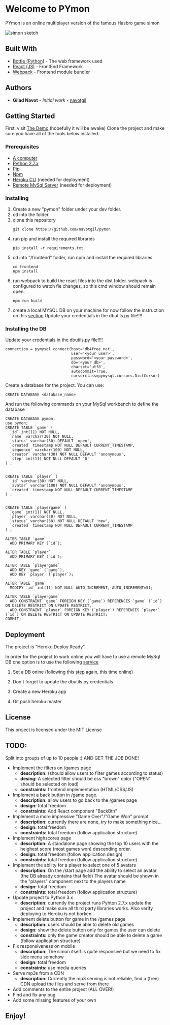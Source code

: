 # Welcome to PYmon

PYmon is an online multiplayer version of the famous Hasbro game simon

![simon sketch](http://lh3.googleusercontent.com/qXdmXKyRLzxf0SspNm8QBsOSsXUoDADTo-3q-zLf0kd3qdk2P9fXsoeg-wV7b8cW0MXt6yVktsFrWsJZ2Q6OS6u4=s200)

## Built With

* [Bottle (Python)](https://bottlepy.org/docs/dev/) - The web framework used
* [React (JS)](https://reactjs.org/) - FrontEnd Framework
* [Webpack](https://webpack.js.org/) - Frontend module bundler

## Authors

* **Gilad Navot** - *Initial work* - [navotgil](https://github.com/navotgil)

## Getting Started

First, visit [The Demo](https://py-mon.herokuapp.com/) (hopefully it will be awake)
Clone the project and make sure you have all of the tools below installed.

### Prerequisites

* [A computer](https://www.ebay.com/itm/386-Computer-AMD-80386DX40-40Mhz-8Mb-RAM-Windows-3-11-Old-DOS-Game-PC/153285622134)
* [Python 2.7.x](https://www.python.org/downloads/release/python-2715/)
* [Pip](https://pypi.org/project/pip/)
* [Npm](https://www.npmjs.com/)
* [Heroku CLI](https://devcenter.heroku.com/articles/heroku-cli) (needed for deployment)
* [Remote MySql Server](https://www.db4free.net) (needed for deployment)


### Installing

1. Create a new "pymon" folder under your dev folder.
2. cd into the folder.
3. clone this repository
    ```
    git clone https://github.com/navotgil/pymon
    ```
4. run pip and install the required libraries
    ```
    pip install -r requirements.txt
    ```
4. cd into "/frontend" folder, run npm and install the required libraries
    ```
    cd frontend
    npm install
    ```
5. run webpack to build the react files into the dist folder. webpack is configured to watch fie changes, so this cmd window should remain open.
    ```
    npm run build
    ```
6. create a local MYSQL DB on your machine for now follow the instruction on this [section](#installing-the-db)
Update your credentials in the dbutils.py file!!!!


### Installing the DB

Update your credentials in the dbutils.py file!!!!
```
connection = pymysql.connect(host='db4free.net',
                             user='<your user>',
                             password='<your password>',
                             db='<your db>',
                             charset='utf8',
                             autocommit=True,
                             cursorclass=pymysql.cursors.DictCursor)
```
Create a database for the project.
You can use:
```
CREATE DATABASE <database_name>
```
And run the following commands on your MySql workbench to define the database
```
CREATE DATABASE pymon;
use pymon;
CREATE TABLE `game` (
  `id` int(11) NOT NULL,
  `name` varchar(30) NOT NULL,
  `status` varchar(30) DEFAULT 'open',
  `created` timestamp NOT NULL DEFAULT CURRENT_TIMESTAMP,
  `sequence` varchar(100) NOT NULL,
  `creator` varchar(30) NOT NULL DEFAULT 'anonymous',
  `step` int(11) NOT NULL DEFAULT '0'
) ;


CREATE TABLE `player` (
  `id` varchar(30) NOT NULL,
  `avatar` varchar(100) NOT NULL DEFAULT 'anonymous',
  `created` timestamp NOT NULL DEFAULT CURRENT_TIMESTAMP
) ;


CREATE TABLE `playergame` (
  `game` int(11) NOT NULL,
  `player` varchar(30) NOT NULL,
  `status` varchar(30) NOT NULL DEFAULT 'new',
  `created` timestamp NOT NULL DEFAULT CURRENT_TIMESTAMP
) ;

ALTER TABLE `game`
  ADD PRIMARY KEY (`id`);

ALTER TABLE `player`
  ADD PRIMARY KEY (`id`);

ALTER TABLE `playergame`
  ADD KEY `game` (`game`),
  ADD KEY `player` (`player`);

ALTER TABLE `game`
  MODIFY `id` int(11) NOT NULL AUTO_INCREMENT, AUTO_INCREMENT=51;

ALTER TABLE `playergame`
  ADD CONSTRAINT `game` FOREIGN KEY (`game`) REFERENCES `game` (`id`) ON DELETE RESTRICT ON UPDATE RESTRICT,
  ADD CONSTRAINT `player` FOREIGN KEY (`player`) REFERENCES `player` (`id`) ON DELETE RESTRICT ON UPDATE RESTRICT;
COMMIT;
```

## Deployment

The project is "Heroku Deploy Ready"

In order for the project to work online you will have to use a remote MySql DB
one option is to use the following [service](https://www.db4free.net)

1. Set a DB onine (following this [step](#installing-the-db) again, this time online) 

2. Don't forget to update the dbutils.py credentials

3. Create a new Heroku app

4. Git push heroku master

## License

This project is licensed under the MIT License

## TODO:
Split into groups of up to 10 people :)
AND GET THE JOB DONE!

* Implement the filters on /games page 
    * **description:** (should allow users to filter games according to status)
    * **desing:** A selected filter should be css "brown" color ("OPEN" should be selected on load)
    * **constraints:** frontend implementation (HTML/CSS/JS)
* Implement a back button in /game page.
    * **description:** allow users to go back to the /games page
    * **design:** total freedom
    * **constraints:** Add React component "BackBtn"
* Implement a more impressive "Game Over"/"Game Won" prompt
    * **description:** currently there are none, try to make something nice...
    * **design:** total freedom
    * **constraints:** total freedom (follow application structure)
* Implement highscores page
    * **description:** A standalone page showing the top 10 users with the heighest score (most games won) descending order.
    * **design:** total freedom (follow application design)
    * **constraints:** total freedom (follow application structure)
* Implement the ability for a player to select one of 5 avatars
    * **description:** On the /start page add the ability to select an avatar
    (the DB already contains that field)
    The avatar should be shown in the "players" component next to the players name
    * **design:** total freedom
    * **constraints:** total freedom (follow application structure)
* Update project to Python 3.x
    * **description:** currently the project runs Pyhton 2.7.x
    update the project and make sure all third party libraries works.
    Also verify deploying to Heroku is not borken.
* Implement delete button for game in the /games page
    * **description:** users should be able to delete old games
    * **design:** show the delete button only for games the user can delete
    * **constraints:** only the game creator should be able to delete a game (follow application structure)
* Fix responsiveness on mobile
    * **description:** The simon itself is quite responsive but we need to fix side menu somehow
    * **design:** total freedom
    * **constraints:** use media queries
* Serve mp3s from a CDN
    * **description:** Currently the mp3 serving is not reliable, find a (free) CDN upload the files and serve from there
* Add comments to the entire project (ALL OVER!)
* Find and fix any bug
* Add some missing features of your own

## Enjoy!